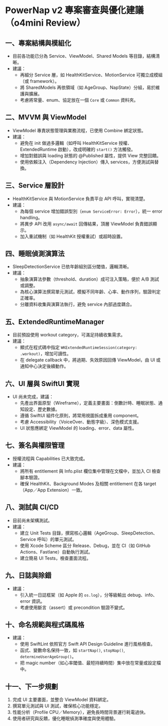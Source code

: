 # PowerNap v2 專案審查與優化建議（o4mini Review）

## 一、專案結構與模組化

- 目前各功能已分為 Service、ViewModel、Shared Models 等目錄，結構清晰。
- 建議：
  - 再細分 Service 層，如 HealthKitService、MotionService 可獨立成模組（或 framework）。
  - 將 SharedModels 再依領域（如 AgeGroup、NapState）分組，易於維護與擴展。
  - 考慮將常量、enum、協定放在一個 `Core` 或 `Common` 資料夾。

## 二、MVVM 與 ViewModel

- ViewModel 專責狀態管理與業務流程，已使用 Combine 綁定狀態。
- 建議：
  - 避免在 init 做過多邏輯（如呼叫 HealthKitService 授權、ExtendedRuntime 啟動），改成明確的 `start()` 方法觸發。
  - 增加對錯誤與 loading 狀態的 @Published 屬性，提供 View 完整回饋。
  - 使用依賴注入（Dependency Injection）傳入 services，方便測試與替換。

## 三、Service 層設計

- HealthKitService 與 MotionService 負責平台 API 呼叫，實現清楚。
- 建議：
  - 為每個 service 增加錯誤型別（`enum ServiceError: Error`），統一 error handling。
  - 將異步 API 改用 `async/await` 回傳結果，頂層 ViewModel 負責錯誤顯示。
  - 加入重試機制（如 HealthKit 授權重試）或超時設置。

## 四、睡眠偵測演算法

- SleepDetectionService 已依年齡組別區分閾值，邏輯清晰。
- 建議：
  - 抽象演算法參數（threshold、duration）成可注入策略，便於 A/B 測試或調整。
  - 為核心演算法撰寫單元測試，模擬不同年齡、心率、動作序列，驗證判定正確率。
  - 分離資料收集與演算法執行，避免 service 內部過度耦合。

## 五、ExtendedRuntimeManager

- 目前預設使用 workout category，可滿足持續收集需求。
- 建議：
  - 顯式在程式碼中指定 `WKExtendedRuntimeSession(category: .workout)`，增加可讀性。
  - 在 delegate callback 中，將過期、失效原因回傳 ViewModel，由 UI 或通知中心決定後續動作。

## 六、UI 層與 SwiftUI 實現

- UI 尚未完成，建議：
  - 先產出界面原型（Wireframe），定義主要畫面：倒數計時、睡眠狀態、通知設定、歷史數據。
  - 遵循 SwiftUI 組件化原則，將常用視圖拆成重用 component。
  - 考慮 Accessibility（VoiceOver、動態字級）、深色模式支援。
  - UI 狀態應綁定 ViewModel 的 loading、error、data 屬性。

## 七、簽名與權限管理

- 授權流程與 Capabilities 已大致完成。
- 建議：
  - 將所有 entitlement 與 Info.plist 欄位集中管理在文檔中，並加入 CI 檢查腳本驗證。
  - 確保 HealthKit、Background Modes 及相關 entitlement 在各 target（App／App Extension）一致。

## 八、測試與 CI/CD

- 目前尚未架構測試。
- 建議：
  - 建立 Unit Tests 目錄，撰寫核心邏輯（AgeGroup、SleepDetection、Service 呼叫）的單元測試。
  - 使用 Xcode Scheme 區分 Release、Debug，並在 CI（如 GitHub Actions、Fastlane）自動執行測試。
  - 建立簡易 UI Tests，檢查畫面流程。

## 九、日誌與除錯

- 建議：
  - 引入統一日誌框架（如 Apple 的 `os.log`），分等級輸出 debug、info、error 資訊。
  - 考慮使用斷言（assert）或 precondition 驗證不變式。

## 十、命名規範與程式碼風格

- 建議：
  - 使用 SwiftLint 依照官方 Swift API Design Guideline 進行風格檢查。
  - 函式、變數命名保持一致，如 `startNap()`, `stopNap()`, `determineUserAgeGroup()`。
  - 把 magic number（如心率閾值、最短持續時間）集中放在常量或設定檔中。

## 十一、下一步規劃

1. 完成 UI 主要畫面，並整合 ViewModel 資料綁定。
2. 撰寫單元測試與 UI 測試，確保核心功能穩定。
3. 性能分析（Profile CPU／Memory），避免長時間背景運行耗電過快。
4. 使用者研究與反饋，優化睡眠偵測準確度與使用體驗。 